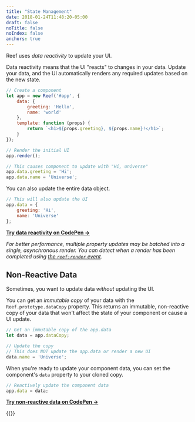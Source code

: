 ```yaml
---
title: "State Management"
date: 2018-01-24T11:48:20-05:00
draft: false
noTitle: false
noIndex: false
anchors: true
---
```


Reef uses _data reactivity_ to update your UI.

Data reactivity means that the UI "reacts" to changes in your data. Update your data, and the UI automatically renders any required updates based on the new state.

```js
// Create a component
let app = new Reef('#app', {
	data: {
		greeting: 'Hello',
		name: 'world'
	},
	template: function (props) {
		return `<h1>${props.greeting}, ${props.name}!</h1>`;
	}
});

// Render the initial UI
app.render();

// This causes component to update with "Hi, universe"
app.data.greeting = 'Hi';
app.data.name = 'Universe';
```

You can also update the entire data object.

```js
// This will also update the UI
app.data = {
	greeting: 'Hi',
	name: 'Universe'
};
```

**[Try data reactivity on CodePen &rarr;](https://codepen.io/cferdinandi/pen/jOGmvmN)**

*For better performance, multiple property updates may be batched into a single, asynchronous render. You can detect when a render has been completed using [the `reef:render` event](/api/#events).*


## Non-Reactive Data

Sometimes, you want to update data _without_ updating the UI.

You can get an _immutable copy_ of your data with the `Reef.prototype.dataCopy` property. This returns an immutable, non-reactive copy of your data that won't affect the state of your component or cause a UI update.

```js
// Get an immutable copy of the app.data
let data = app.dataCopy;

// Update the copy
// This does NOT update the app.data or render a new UI
data.name = 'Universe';
```

When you're ready to update your component data, you can set the component's `data` property to your cloned copy.

```js
// Reactively update the component data
app.data = data;
```

**[Try non-reactive data on CodePen &rarr;](https://codepen.io/cferdinandi/pen/rNGmZmM)**

{{<mailchimp intro="true">}}